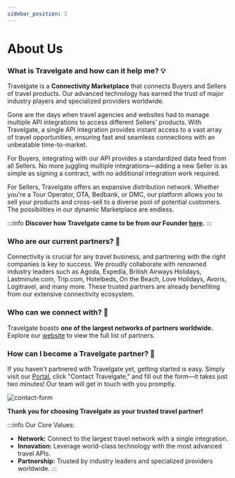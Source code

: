 ```yaml
---
sidebar_position: 2
---
```


# About Us

### What is Travelgate and how can it help me? 💡

Travelgate is a **Connectivity Marketplace** that connects Buyers and Sellers of travel products. Our advanced technology has earned the trust of major industry players and specialized providers worldwide.

Gone are the days when travel agencies and websites had to manage multiple API integrations to access different Sellers' products. With Travelgate, a single API integration provides instant access to a vast array of travel opportunities, ensuring fast and seamless connections with an unbeatable time-to-market.

For Buyers, integrating with our API provides a standardized data feed from all Sellers. No more juggling multiple integrations—adding a new Seller is as simple as signing a contract, with no additional integration work required.

For Sellers, Travelgate offers an expansive distribution network. Whether you're a Tour Operator, OTA, Bedbank, or DMC, our platform allows you to sell your products and cross-sell to a diverse pool of potential customers. The possibilities in our dynamic Marketplace are endless.

:::info
**Discover how Travelgate came to be from our Founder [here](https://blog.travelgate.com/en/from-xml-travelgate-to-travelgatex).**
:::

### Who are our current partners? 🔎

Connectivity is crucial for any travel business, and partnering with the right companies is key to success. We proudly collaborate with renowned industry leaders such as Agoda, Expedia, British Airways Holidays, Lastminute.com, Trip.com, Hotelbeds, On the Beach, Love Holidays, Avoris, Logitravel, and many more. These trusted partners are already benefiting from our extensive connectivity ecosystem.

### Who can we connect with? 🚀

Travelgate boasts **one of the largest networks of partners worldwide.** Explore our [website](https://www.travelgate.com/) to view the full list of partners.

### How can I become a Travelgate partner? 🌟

If you haven't partnered with Travelgate yet, getting started is easy. Simply visit our [Portal](https://www.travelgate.com/), click "Contact Travelgate," and fill out the form—it takes just two minutes! Our team will get in touch with you promptly.

![contact-form](https://storage.travelgate.com/kbase/contact-form.jpg)

**Thank you for choosing Travelgate as your trusted travel partner!**

:::info Our Core Values:
 
- **Network:** Connect to the largest travel network with a single integration.  
- **Innovation:** Leverage world-class technology with the most advanced travel APIs.  
- **Partnership:** Trusted by industry leaders and specialized providers worldwide.
:::

